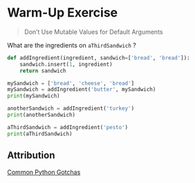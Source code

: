 # Warm-Up Exercise

> Don’t Use Mutable Values for Default Arguments

What are the ingredients on `aThirdSandwich` ?

```python
def addIngredient(ingredient, sandwich=['bread', 'bread']):
    sandwich.insert(1, ingredient)
    return sandwich

mySandwich = ['bread', 'cheese', 'bread']
mySandwich = addIngredient('butter', mySandwich)
print(mySandwich)

anotherSandwich = addIngredient('turkey')
print(anotherSandwich)

aThirdSandwich = addIngredient('pesto')
print(aThirdSandwich)
```

## Attribution

[Common Python Gotchas](https://inventwithpython.com/beyond/chapter8.html)
